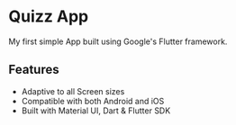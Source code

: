 # Quizz App

My first simple App built using Google's Flutter framework. 

## Features

- Adaptive to all Screen sizes
- Compatible with both Android and iOS
- Built with Material UI, Dart & Flutter SDK
